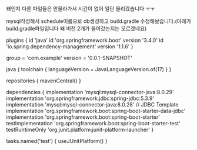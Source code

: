 왜인지 다른 파일들은 안올라가서 시간이 없어 일단 올리겠습니다 ㅜㅜ

mysql작성해서 schedule이름으로 db생성하고 build.gradle 수정해놨습니다.(아래가 build.gradle파일입니다 왜 버전 2개가 들어갔는지는 모르겠네요)


plugins {
    id 'java'
    id 'org.springframework.boot' version '3.4.0'
    id 'io.spring.dependency-management' version '1.1.6'
}

group = 'com.example'
version = '0.0.1-SNAPSHOT'

java {
    toolchain {
        languageVersion = JavaLanguageVersion.of(17)
    }
}

repositories {
    mavenCentral()
}

dependencies {
    implementation 'mysql:mysql-connector-java:8.0.29'
    implementation 'org.springframework.jdbc:spring-jdbc:5.3.9'
    implementation 'mysql:mysql-connector-java:8.0.28'
// JDBC Template
    implementation 'org.springframework.boot:spring-boot-starter-data-jdbc'
    implementation 'org.springframework.boot:spring-boot-starter'
    testImplementation 'org.springframework.boot:spring-boot-starter-test'
    testRuntimeOnly 'org.junit.platform:junit-platform-launcher'
}

tasks.named('test') {
    useJUnitPlatform()
}
